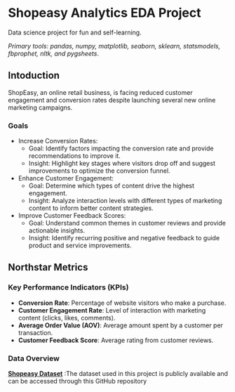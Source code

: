 # Shopeasy Analytics EDA Project

Data science project for fun and self-learning.

*Primary tools: pandas, numpy, matplotlib, seaborn, sklearn, statsmodels, fbprophet, nltk, and pygsheets*.

## Intoduction
ShopEasy, an online retail business, is facing reduced customer engagement and conversion rates despite launching several new online marketing campaigns.

### Goals
* Increase Conversion Rates:
  * Goal: Identify factors impacting the conversion rate and provide recommendations to improve it.
  * Insight: Highlight key stages where visitors drop off and suggest improvements to optimize the conversion funnel.
* Enhance Customer Engagement:
  * Goal: Determine which types of content drive the highest engagement. 
  * Insight: Analyze interaction levels with different types of marketing content to inform better content strategies.
* Improve Customer Feedback Scores:
  * Goal: Understand common themes in customer reviews and provide actionable insights.
  * Insight: Identify recurring positive and negative feedback to guide product and service improvements.
  



## Northstar Metrics

### Key Performance Indicators (KPIs)

* **Conversion Rate**: Percentage of website visitors who make a purchase.
* **Customer Engagement Rate**: Level of interaction with marketing content (clicks, likes, comments).
* **Average Order Value (AOV)**: Average amount spent by a customer per transaction.
* **Customer Feedback Score**: Average rating from customer reviews.

### Data Overview

[**Shopeasy Dataset**](https://github.com/manuelmaidana/Shopeasy_Analytics_Project/blob/main/Shopeasy_DB.bak) :The dataset used in this project is publicly available and can be accessed through this GitHub repository


